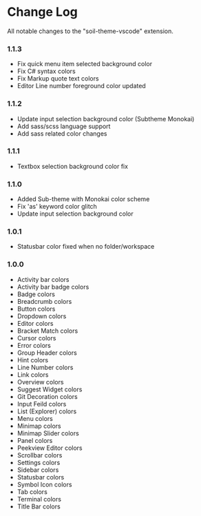 # Change Log

All notable changes to the "soil-theme-vscode" extension.

### 1.1.3

- Fix quick menu item selected background color
- Fix C# syntax colors
- Fix Markup quote text colors
- Editor Line number foreground color updated

### 1.1.2

- Update input selection background color (Subtheme Monokai)
- Add sass/scss language support
- Add sass related color changes

### 1.1.1

- Textbox selection background color fix

### 1.1.0

- Added Sub-theme with Monokai color scheme
- Fix 'as' keyword color glitch
- Update input selection background color

### 1.0.1

- Statusbar color fixed when no folder/workspace

### 1.0.0

- Activity bar colors
- Activity bar badge colors
- Badge colors
- Breadcrumb colors
- Button colors
- Dropdown colors
- Editor colors
- Bracket Match colors
- Cursor colors
- Error colors
- Group Header colors
- Hint colors
- Line Number colors
- Link colors
- Overview colors
- Suggest Widget colors
- Git Decoration colors
- Input Feild colors
- List (Explorer) colors
- Menu colors
- Minimap colors
- Minimap Slider colors
- Panel colors
- Peekview Editor colors
- Scrollbar colors
- Settings colors
- Sidebar colors
- Statusbar colors
- Symbol Icon colors
- Tab colors
- Terminal colors
- Title Bar colors
